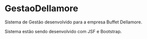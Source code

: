 # GestaoDellamore

<p>Sistema de Gestão desenvolvido para a empresa Buffet Dellamore.</p>

<p>Sistema estão sendo desenvolvido com JSF e Bootstrap.</p>
